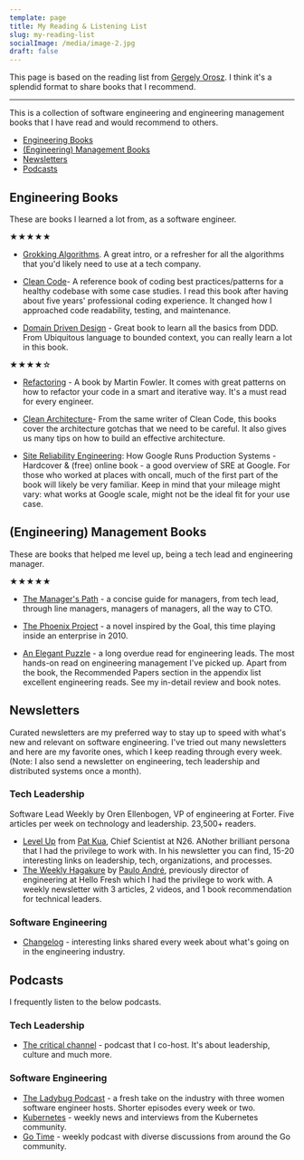 ```yaml
---
template: page
title: My Reading & Listening List
slug: my-reading-list
socialImage: /media/image-2.jpg
draft: false
---
```


This page is based on the reading list from [Gergely Orosz](https://blog.pragmaticengineer.com/my-reading-list/). I think it's a splendid format to share books that I recommend.

---

This is a collection of software engineering and engineering management books that I have read and would recommend to others.

* [Engineering Books](#engineering-career-books)
* [(Engineering) Management Books](#engineering-management-books)
* [Newsletters](#newsletters)
* [Podcasts](#podcasts)

## Engineering Books

These are books I learned a lot from, as a software engineer.

★★★★★

* [Grokking Algorithms](https://amzn.to/3pvir0o). A great intro, or a refresher for all the algorithms that you'd likely need to use at a tech company.

* [Clean Code](https://amzn.to/3f4tfO8)- A reference book of coding best practices/patterns for a healthy codebase with some case studies. I read this book after having about five years' professional coding experience. It changed how I approached code readability, testing, and maintenance.

* [Domain Driven Design](https://amzn.to/32NQx63) - Great book to learn all the basics from DDD. From Ubiquitous language to bounded context, you can really learn a lot in this book.

★★★★☆

* [Refactoring](https://amzn.to/3lDbNmG) - A book by Martin Fowler. It comes with great patterns on how to refactor your code in a smart and iterative way. It's a must read for every engineer.

* [Clean Architecture](https://amzn.to/3f4tfO8)- From the same writer of Clean Code, this books cover the architecture gotchas that we need to be careful. It also gives us many tips on how to build an effective architecture. 

* [Site Reliability Engineering](https://amzn.to/3kzDD1R): How Google Runs Production Systems - Hardcover & (free) online book - a good overview of SRE at Google. For those who worked at places with oncall, much of the first part of the book will likely be very familiar. Keep in mind that your mileage might vary: what works at Google scale, might not be the ideal fit for your use case.

## (Engineering) Management Books

These are books that helped me level up, being a tech lead and engineering manager.

★★★★★

* [The Manager's Path](https://amzn.to/3f0FnzM) - a concise guide for managers, from tech lead, through line managers, managers of managers, all the way to CTO.

* [The Phoenix Project](https://amzn.to/3kyPsVU) - a novel inspired by the Goal, this time playing inside an enterprise in 2010.

* [An Elegant Puzzle](https://amzn.to/3kHB3Hb) - a long overdue read for engineering leads. The most hands-on read on engineering management I've picked up. Apart from the book, the Recommended Papers section in the appendix list excellent engineering reads. See my in-detail review and book notes.

## Newsletters
Curated newsletters are my preferred way to stay up to speed with what's new and relevant on software engineering. I've tried out many newsletters and here are my favorite ones, which I keep reading through every week. (Note: I also send a newsletter on engineering, tech leadership and distributed systems once a month).

### Tech Leadership
Software Lead Weekly by Oren Ellenbogen, VP of engineering at Forter. Five articles per week on technology and leadership. 23,500+ readers.
* [Level Up](http://levelup.patkua.com/) from [Pat Kua](https://twitter.com/patkua), Chief Scientist at N26. ANother brilliant persona that I had the privilege to work with. In his newsletter you can find, 15-20 interesting links on leadership, tech, organizations, and processes.
* [The Weekly Hagakure](https://hagakure.substack.com/) by [Paulo André](https://twitter.com/prla), previously director of engineering at Hello Fresh which I had the privilege to work with. A weekly newsletter with 3 articles, 2 videos, and 1 book recommendation for technical leaders.

### Software Engineering
 * [Changelog](https://changelog.com/) - interesting links shared every week about what's going on in the engineering industry.

## Podcasts

I frequently listen to the below podcasts.

### Tech Leadership
* [The critical channel](https://www.listennotes.com/podcasts/the-critical-channel-criticalchannelio-UIiaVfJRxrs/) - podcast that I co-host. It's about leadership, culture and much more.

### Software Engineering
* [The Ladybug Podcast](https://www.listennotes.com/podcasts/ladybug-podcast-emma-wedekind-kelly-vaughn-swCn6DupJQe/) - a fresh take on the industry with three women software engineer hosts. Shorter episodes every week or two.
* [Kubernetes](https://www.listennotes.com/podcasts/kubernetes-podcast-from-google-adam-glick-0hPZxnL7suS/) - weekly news and interviews from the Kubernetes community.
* [Go Time](https://www.listennotes.com/podcasts/go-time/defer-gotime-cC8RWfLohr3/) - weekly podcast with diverse discussions from around the Go community.
